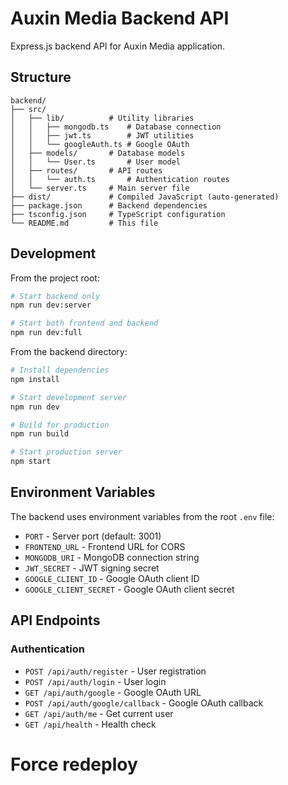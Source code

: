 # Auxin Media Backend API

Express.js backend API for Auxin Media application.

## Structure

```
backend/
├── src/
│   ├── lib/          # Utility libraries
│   │   ├── mongodb.ts    # Database connection
│   │   ├── jwt.ts        # JWT utilities
│   │   └── googleAuth.ts # Google OAuth
│   ├── models/       # Database models
│   │   └── User.ts       # User model
│   ├── routes/       # API routes
│   │   └── auth.ts       # Authentication routes
│   └── server.ts     # Main server file
├── dist/             # Compiled JavaScript (auto-generated)
├── package.json      # Backend dependencies
├── tsconfig.json     # TypeScript configuration
└── README.md         # This file
```

## Development

From the project root:

```bash
# Start backend only
npm run dev:server

# Start both frontend and backend
npm run dev:full
```

From the backend directory:

```bash
# Install dependencies
npm install

# Start development server
npm run dev

# Build for production
npm run build

# Start production server
npm start
```

## Environment Variables

The backend uses environment variables from the root `.env` file:

- `PORT` - Server port (default: 3001)
- `FRONTEND_URL` - Frontend URL for CORS
- `MONGODB_URI` - MongoDB connection string
- `JWT_SECRET` - JWT signing secret
- `GOOGLE_CLIENT_ID` - Google OAuth client ID
- `GOOGLE_CLIENT_SECRET` - Google OAuth client secret

## API Endpoints

### Authentication
- `POST /api/auth/register` - User registration
- `POST /api/auth/login` - User login
- `GET /api/auth/google` - Google OAuth URL
- `POST /api/auth/google/callback` - Google OAuth callback
- `GET /api/auth/me` - Get current user
- `GET /api/health` - Health check
# Force redeploy
